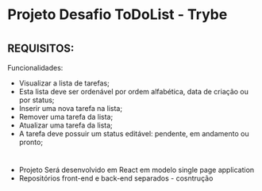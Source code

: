 # Projeto Desafio ToDoList - Trybe

#

## REQUISITOS:

Funcionalidades:
- Visualizar a lista de tarefas;
-  Esta lista deve ser ordenável por ordem alfabética, data de criação ou por status;
- Inserir uma nova tarefa na lista;
- Remover uma tarefa da lista;
- Atualizar uma tarefa da lista;
- A tarefa deve possuir um status editável: pendente, em andamento ou pronto;

#

- Projeto Será desenvolvido em React em modelo single page application
- Repositórios front-end e back-end separados - cosntrução

